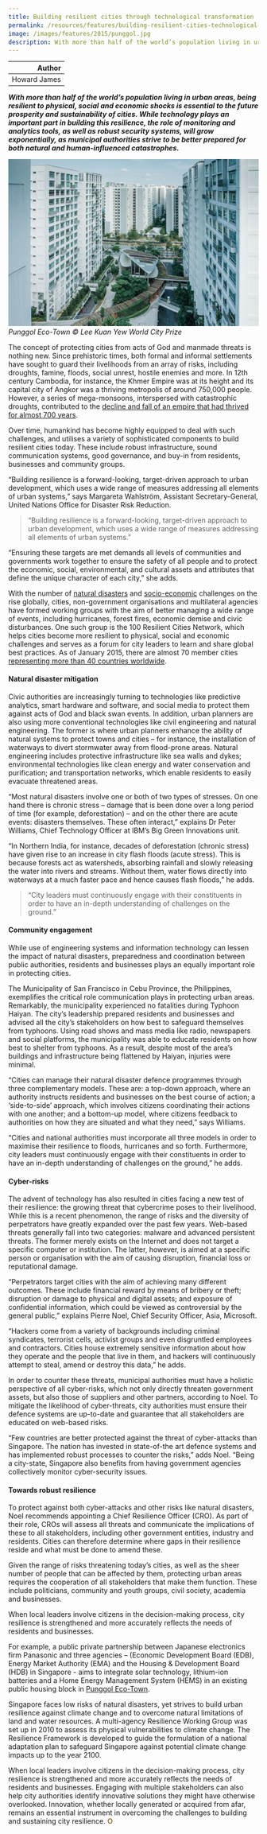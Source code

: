 ```yaml
---
title: Building resilient cities through technological transformation
permalink: /resources/features/building-resilient-cities-technological-transformation/
image: /images/features/2015/punggol.jpg
description: With more than half of the world’s population living in urban areas, being resilient to physical, social and economic shocks is essential to the future prosperity and sustainability of cities. While technology plays an important part in building this resilience, the role of monitoring and analytics tools, as well as robust security systems, will grow exponentially, as municipal authorities strive to be better prepared for both natural and human-influenced catastrophes.  
---
```


| Author |
|---:|
| Howard James |

***With more than half of the world’s population living in urban areas, being resilient to physical, social and economic shocks is essential to the future prosperity and sustainability of cities. While technology plays an important part in building this resilience, the role of monitoring and analytics tools, as well as robust security systems, will grow exponentially, as municipal authorities strive to be better prepared for both natural and human-influenced catastrophes.***

![Punggol Eco-Town](/images/features/2015/punggol.jpg/)*Punggol Eco-Town © Lee Kuan Yew World City Prize*

The concept of protecting cities from acts of God and manmade threats is nothing new. Since prehistoric times, both formal and informal settlements have sought to guard their livelihoods from an array of risks, including droughts, famine, floods, social unrest, hostile enemies and more. In 12th century Cambodia, for instance, the Khmer Empire was at its height and its capital city of Angkor was a thriving metropolis of around 750,000 people. However, a series of mega-monsoons, interspersed with catastrophic droughts, contributed to the [decline and fall of an empire that had thrived for almost 700 years](http://archaeology.about.com/od/medieval/qt/Collapse-Of-Angkor.htm).

Over time, humankind has become highly equipped to deal with such challenges, and utilises a variety of sophisticated components to build resilient cities today. These include robust infrastructure, sound communication systems, good governance, and buy-in from residents, businesses and community groups.

“Building resilience is a forward-looking, target-driven approach to urban development, which uses a wide range of measures addressing all elements of urban systems,” says Margareta Wahlström, Assistant Secretary-General, United Nations Office for Disaster Risk Reduction.

> “Building resilience is a forward-looking, target-driven approach to urban development, which uses a wide range of measures addressing all elements of urban systems.”

“Ensuring these targets are met demands all levels of communities and governments work together to ensure the safety of all people and to protect the economic, social, environmental, and cultural assets and attributes that define the unique character of each city,” she adds.

With the number of [natural disasters](http://www.livescience.com/414-scientists-natural-disasters-common.html) and [socio-economic](http://www.ilo.org/global/research/global-reports/weso/2015/WCMS_337069/lang--en/index.htm) challenges on the rise globally, cities, non-government organisations and multilateral agencies have formed working groups with the aim of better managing a wide range of events, including hurricanes, forest fires, economic demise and civic disturbances. One such group is the 100 Resilient Cities Network, which helps cities become more resilient to physical, social and economic challenges and serves as a forum for city leaders to learn and share global best practices. As of January 2015, there are almost 70 member cities [representing more than 40 countries worldwide](http://www.100resilientcities.org/cities#/-_/).

#### **Natural disaster mitigation**

Civic authorities are increasingly turning to technologies like predictive analytics, smart hardware and software, and social media to protect them against acts of God and black swan events. In addition, urban planners are also using more conventional technologies like civil engineering and natural engineering. The former is where urban planners enhance the ability of natural systems to protect towns and cities – for instance, the installation of waterways to divert stormwater away from flood-prone areas. Natural engineering includes protective infrastructure like sea walls and dykes; environmental technologies like clean energy and water conservation and purification; and transportation networks, which enable residents to easily evacuate threatened areas.

“Most natural disasters involve one or both of two types of stresses. On one hand there is chronic stress – damage that is been done over a long period of time (for example, deforestation) – and on the other there are acute events: disasters themselves. These often interact,” explains Dr Peter Williams, Chief Technology Officer at IBM’s Big Green Innovations unit.

“In Northern India, for instance, decades of deforestation (chronic stress) have given rise to an increase in city flash floods (acute stress). This is because forests act as watersheds, absorbing rainfall and slowly releasing the water into rivers and streams. Without them, water flows directly into waterways at a much faster pace and hence causes flash floods,” he adds.

> “City leaders must continuously engage with their constituents in order to have an in-depth understanding of challenges on the ground.”

#### **Community engagement**

While use of engineering systems and information technology can lessen the impact of natural disasters, preparedness and coordination between public authorities, residents and businesses plays an equally important role in protecting cities.

The Municipality of San Francisco in Cebu Province, the Philippines, exemplifies the critical role communication plays in protecting urban areas. Remarkably, the municipality experienced no fatalities during Typhoon Haiyan. The city’s leadership prepared residents and businesses and advised all the city’s stakeholders on how best to safeguard themselves from typhoons. Using road shows and mass media like radio, newspapers and social platforms, the municipality was able to educate residents on how best to shelter from typhoons. As a result, despite most of the area’s buildings and infrastructure being flattened by Haiyan, injuries were minimal.

“Cities can manage their natural disaster defence programmes through three complementary models. These are: a top-down approach, where an authority instructs residents and businesses on the best course of action; a ‘side-to-side’ approach, which involves citizens coordinating their actions with one another; and a bottom-up model, where citizens feedback to authorities on how they are situated and what they need,” says Williams.

“Cities and national authorities must incorporate all three models in order to maximise their resilience to floods, hurricanes and so forth. Furthermore, city leaders must continuously engage with their constituents in order to have an in-depth understanding of challenges on the ground,” he adds.

#### **Cyber-risks**

The advent of technology has also resulted in cities facing a new test of their resilience: the growing threat that cybercrime poses to their livelihood. While this is a recent phenomenon, the range of risks and the diversity of perpetrators have greatly expanded over the past few years. Web-based threats generally fall into two categories: malware and advanced persistent threats. The former merely exists on the Internet and does not target a specific computer or institution. The latter, however, is aimed at a specific person or organisation with the aim of causing disruption, financial loss or reputational damage.

“Perpetrators target cities with the aim of achieving many different outcomes. These include financial reward by means of bribery or theft; disruption or damage to physical and digital assets; and exposure of confidential information, which could be viewed as controversial by the general public,” explains Pierre Noel, Chief Security Officer, Asia, Microsoft.

“Hackers come from a variety of backgrounds including criminal syndicates, terrorist cells, activist groups and even disgruntled employees and contractors. Cities house extremely sensitive information about how they operate and the people that live in them, and hackers will continuously attempt to steal, amend or destroy this data,” he adds.

In order to counter these threats, municipal authorities must have a holistic perspective of all cyber-risks, which not only directly threaten government assets, but also those of suppliers and other partners, according to Noel. To mitigate the likelihood of cyber-threats, city authorities must ensure their defence systems are up-to-date and guarantee that all stakeholders are educated on web-based risks.

“Few countries are better protected against the threat of cyber-attacks than Singapore. The nation has invested in state-of-the art defence systems and has implemented robust processes to counter the risks,” adds Noel. “Being a city-state, Singapore also benefits from having government agencies collectively monitor cyber-security issues.

#### **Towards robust resilience**

To protect against both cyber-attacks and other risks like natural disasters, Noel recommends appointing a Chief Resilience Officer (CRO). As part of their role, CROs will assess all threats and communicate the implications of these to all stakeholders, including other government entities, industry and residents. Cities can therefore determine where gaps in their resilience reside and what must be done to amend these.

Given the range of risks threatening today’s cities, as well as the sheer number of people that can be affected by them, protecting urban areas requires the cooperation of all stakeholders that make them function. These include politicians, community and youth groups, civil society, academia and businesses.

When local leaders involve citizens in the decision-making process, city resilience is strengthened and more accurately reflects the needs of residents and businesses.

For example, a public private partnership between Japanese electronics firm Panasonic and three agencies – (Economic Development Board (EDB), Energy Market Authority (EMA) and the Housing & Development Board (HDB) in Singapore - aims to integrate solar technology, lithium-ion batteries and a Home Energy Management System (HEMS) in an existing public housing block in [Punggol Eco-Town](https://www.nccs.gov.sg/nccs-2012/docs/NCCS-2012-Publication.pdf).

Singapore faces low risks of natural disasters, yet strives to build urban resilience against climate change and to overcome natural limitations of land and water resources. A multi-agency Resilience Working Group was set up in 2010 to assess its physical vulnerabilities to climate change. The Resilience Framework is developed to guide the formulation of a national adaptation plan to safeguard Singapore against potential climate change impacts up to the year 2100.

When local leaders involve citizens in the decision-making process, city resilience is strengthened and more accurately reflects the needs of residents and businesses. Engaging with multiple stakeholders can also help city authorities identify innovative solutions they might have otherwise overlooked. Innovation, whether locally generated or acquired from afar, remains an essential instrument in overcoming the challenges to building and sustaining city resilience. **<font color="#967942">O</font>**
